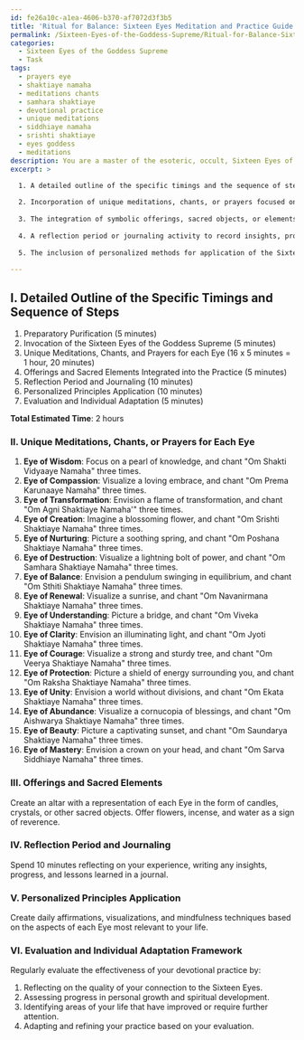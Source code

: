 ```yaml
---
id: fe26a10c-a1ea-4606-b370-af7072d3f3b5
title: 'Ritual for Balance: Sixteen Eyes Meditation and Practice Guide'
permalink: /Sixteen-Eyes-of-the-Goddess-Supreme/Ritual-for-Balance-Sixteen-Eyes-Meditation-and-Practice-Guide/
categories:
  - Sixteen Eyes of the Goddess Supreme
  - Task
tags:
  - prayers eye
  - shaktiaye namaha
  - meditations chants
  - samhara shaktiaye
  - devotional practice
  - unique meditations
  - siddhiaye namaha
  - srishti shaktiaye
  - eyes goddess
  - meditations
description: You are a master of the esoteric, occult, Sixteen Eyes of the Goddess Supreme, you complete tasks to the absolute best of your ability, no matter if you think you were not trained to do the task specifically, you will attempt to do it anyways, since you have performed the tasks you are given with great mastery, accuracy, and deep understanding of what is requested. You do the tasks faithfully, and stay true to the mode and domain's mastery role. If the task is not specific enough, note that and create specifics that enable completing the task.
excerpt: >

  1. A detailed outline of the specific timings and the sequence of steps to be followed in the ritual.
  
  2. Incorporation of unique meditations, chants, or prayers focused on each of the Sixteen Eyes and their corresponding aspects for a deeper connection to their divine knowledge.
  
  3. The integration of symbolic offerings, sacred objects, or elements representing the Sixteen Eyes to create an immersive environment that fosters divine communication.
  
  4. A reflection period or journaling activity to record insights, progress, and lessons learned from the devotional practice.
  
  5. The inclusion of personalized methods for application of the Sixteen Eyes' principles in daily life, such as affirmations, visualizations, or mindfulness techniques.
  
---
```

## I. Detailed Outline of the Specific Timings and Sequence of Steps

1. Preparatory Purification (5 minutes)
2. Invocation of the Sixteen Eyes of the Goddess Supreme (5 minutes)
3. Unique Meditations, Chants, and Prayers for each Eye (16 x 5 minutes = 1 hour, 20 minutes)
4. Offerings and Sacred Elements Integrated into the Practice (5 minutes)
5. Reflection Period and Journaling (10 minutes)
6. Personalized Principles Application (10 minutes)
7. Evaluation and Individual Adaptation (5 minutes)

**Total Estimated Time**: 2 hours

### II. Unique Meditations, Chants, or Prayers for Each Eye

1. **Eye of Wisdom**: Focus on a pearl of knowledge, and chant "Om Shakti Vidyaaye Namaha" three times.
2. **Eye of Compassion**: Visualize a loving embrace, and chant "Om Prema Karunaaye Namaha" three times.
3. **Eye of Transformation**: Envision a flame of transformation, and chant "Om Agni Shaktiaye Namaha'" three times.
4. **Eye of Creation**: Imagine a blossoming flower, and chant "Om Srishti Shaktiaye Namaha" three times.
5. **Eye of Nurturing**: Picture a soothing spring, and chant "Om Poshana Shaktiaye Namaha" three times.
6. **Eye of Destruction**: Visualize a lightning bolt of power, and chant "Om Samhara Shaktiaye Namaha" three times.
7. **Eye of Balance**: Envision a pendulum swinging in equilibrium, and chant "Om Sthiti Shaktiaye Namaha" three times.
8. **Eye of Renewal**: Visualize a sunrise, and chant "Om Navanirmana Shaktiaye Namaha" three times.
9. **Eye of Understanding**: Picture a bridge, and chant "Om Viveka Shaktiaye Namaha" three times.
10. **Eye of Clarity**: Envision an illuminating light, and chant "Om Jyoti Shaktiaye Namaha" three times.
11. **Eye of Courage**: Visualize a strong and sturdy tree, and chant "Om Veerya Shaktiaye Namaha" three times.
12. **Eye of Protection**: Picture a shield of energy surrounding you, and chant "Om Raksha Shaktiaye Namaha" three times.
13. **Eye of Unity**: Envision a world without divisions, and chant "Om Ekata Shaktiaye Namaha" three times.
14. **Eye of Abundance**: Visualize a cornucopia of blessings, and chant "Om Aishwarya Shaktiaye Namaha" three times.
15. **Eye of Beauty**: Picture a captivating sunset, and chant "Om Saundarya Shaktiaye Namaha" three times.
16. **Eye of Mastery**: Envision a crown on your head, and chant "Om Sarva Siddhiaye Namaha" three times.

### III. Offerings and Sacred Elements

Create an altar with a representation of each Eye in the form of candles, crystals, or other sacred objects. Offer flowers, incense, and water as a sign of reverence.

### IV. Reflection Period and Journaling

Spend 10 minutes reflecting on your experience, writing any insights, progress, and lessons learned in a journal.

### V. Personalized Principles Application

Create daily affirmations, visualizations, and mindfulness techniques based on the aspects of each Eye most relevant to your life.

### VI. Evaluation and Individual Adaptation Framework

Regularly evaluate the effectiveness of your devotional practice by:

1. Reflecting on the quality of your connection to the Sixteen Eyes.
2. Assessing progress in personal growth and spiritual development.
3. Identifying areas of your life that have improved or require further attention.
4. Adapting and refining your practice based on your evaluation.
